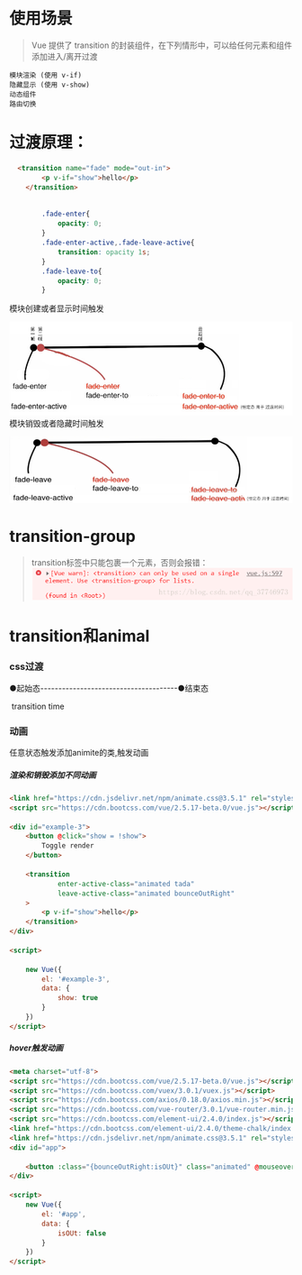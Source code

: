 # 使用场景
> Vue 提供了 transition 的封装组件，在下列情形中，可以给任何元素和组件添加进入/离开过渡

```
模块渲染 (使用 v-if)
隐藏显示 (使用 v-show)
动态组件
路由切换

```


# 过渡原理：

```html
  <transition name="fade" mode="out-in">
        <p v-if="show">hello</p>
    </transition>
```
```css

        .fade-enter{
            opacity: 0;
        }
        .fade-enter-active,.fade-leave-active{
            transition: opacity 1s;
        }
        .fade-leave-to{
            opacity: 0;
        }
```
模块创建或者显示时间触发

![](2.png)
模块销毁或者隐藏时间触发

![](3.png)






# transition-group

> transition标签中只能包裹一个元素，否则会报错：
> ![](1.png)

# transition和animal

###  css过渡

●起始态--------------------------------------●结束态

​                         transition time

### 动画

任意状态触发添加animite的类,触发动画

##### 渲染和销毁添加不同动画

```html
<link href="https://cdn.jsdelivr.net/npm/animate.css@3.5.1" rel="stylesheet" type="text/css">
<script src="https://cdn.bootcss.com/vue/2.5.17-beta.0/vue.js"></script>

<div id="example-3">
    <button @click="show = !show">
        Toggle render
    </button>

    <transition
            enter-active-class="animated tada"
            leave-active-class="animated bounceOutRight"
    >
        <p v-if="show">hello</p>
    </transition>
</div>

<script>

    new Vue({
        el: '#example-3',
        data: {
            show: true
        }
    })
</script>
```

##### hover触发动画

```html
<meta charset="utf-8">
<script src="https://cdn.bootcss.com/vue/2.5.17-beta.0/vue.js"></script>
<script src="https://cdn.bootcss.com/vuex/3.0.1/vuex.js"></script>
<script src="https://cdn.bootcss.com/axios/0.18.0/axios.min.js"></script>
<script src="https://cdn.bootcss.com/vue-router/3.0.1/vue-router.min.js"></script>
<script src="https://cdn.bootcss.com/element-ui/2.4.0/index.js"></script>
<link href="https://cdn.bootcss.com/element-ui/2.4.0/theme-chalk/index.css" rel="stylesheet">
<link href="https://cdn.jsdelivr.net/npm/animate.css@3.5.1" rel="stylesheet" type="text/css">
<div id="app">

    <button :class="{bounceOutRight:isOUt}" class="animated" @mouseover="isOUt=!isOUt">btn</button>
</div>

<script>
    new Vue({
        el: '#app',
        data: {
            isOUt: false
        }
    })
</script>

```

